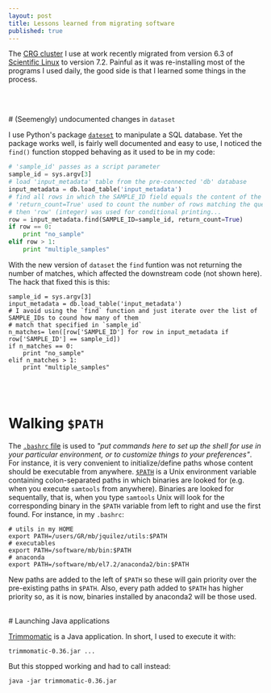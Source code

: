 ```yaml
---
layout: post
title: Lessons learned from migrating software
published: true
---
```


The [CRG cluster](http://www.linux.crg.es/index.php/Main_Page) I use at work recently migrated from version 6.3 of [Scientific Linux](https://www.scientificlinux.org/) to version 7.2. Painful as it was re-installing most of the programs I used daily, the good side is that I learned some things in the process.

<br><br>

# (Seemengly) undocumented changes in `dataset`

I use Python's package [`dateset`](https://dataset.readthedocs.io/en/latest/) to manipulate a SQL database. Yet the package works well, is fairly well documented and easy to use, I noticed the `find()` function stopped behaving as it used to be in my code: 

```python
# 'sample_id' passes as a script parameter
sample_id = sys.argv[3]
# load 'input_metadata' table from the pre-connected 'db' database
input_metadata = db.load_table('input_metadata')
# find all rows in which the SAMPLE_ID field equals the content of the 'sample_id' variable
# 'return_count=True' used to count the number of rows matching the query and such number saved in 'row'
# then 'row' (integer) was used for conditional printing...
row = input_metadata.find(SAMPLE_ID=sample_id, return_count=True)
if row == 0:
	print "no_sample"
elif row > 1:
	print "multiple_samples"
```
With the new version of `dataset` the `find` funtion was not returning the number of matches, which affected the downstream code (not shown here). The hack that fixed this is this:
```
sample_id = sys.argv[3]
input_metadata = db.load_table('input_metadata')
# I avoid using the `find` function and just iterate over the list of SAMPLE_IDs to cound how many of them
# match that specified in `sample_id`
n_matches= len([row['SAMPLE_ID'] for row in input_metadata if row['SAMPLE_ID'] == sample_id])
if n_matches == 0:
	print "no_sample"
elif n_matches > 1:
	print "multiple_samples"
```
<br><br>

# Walking `$PATH`

The [`.bashrc` file](http://unix.stackexchange.com/questions/129143/what-is-the-purpose-of-bashrc-and-how-does-it-work) is used to *"put commands here to set up the shell for use in your particular environment, or to customize things to your preferences"*. For instance, it is very convenient to initialize/define paths whose content should be executable from anywhere. [`$PATH`](https://www.tutorialspoint.com/unix/unix-environment.htm) is a Unix environment variable containing colon-separated paths in which binaries are looked for (e.g. when you execute `samtools` from anywhere). Binaries are looked for sequentally, that is, when you type `samtools` Unix will look for the corresponding binary in the `$PATH` variable from left to right and use the first found. For instance, in my `.bashrc`:
```
# utils in my HOME
export PATH=/users/GR/mb/jquilez/utils:$PATH
# executables
export PATH=/software/mb/bin:$PATH
# anaconda
export PATH=/software/mb/el7.2/anaconda2/bin:$PATH
```
New paths are added to the left of `$PATH` so these will gain priority over the pre-existing paths in `$PATH`. Also, every path added to `$PATH` has higher priority so, as it is now, binaries installed by anaconda2 will be those used. 
<br><br>

# Launching Java applications

[Trimmomatic](http://www.usadellab.org/cms/?page=trimmomatic) is a Java application. In short, I used to execute it with:
```
trimmomatic-0.36.jar ...
```
But this stopped working and had to call instead:
```
java -jar trimmomatic-0.36.jar
```
